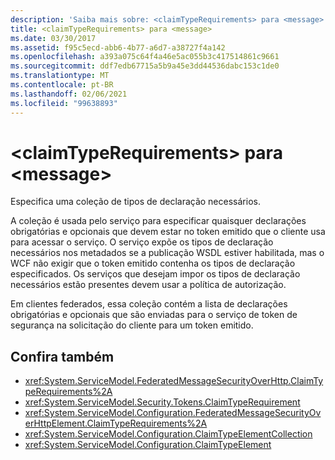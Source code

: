 ```yaml
---
description: 'Saiba mais sobre: <claimTypeRequirements> para <message>'
title: <claimTypeRequirements> para <message>
ms.date: 03/30/2017
ms.assetid: f95c5ecd-abb6-4b77-a6d7-a38727f4a142
ms.openlocfilehash: a393a075c64f4a46e5ac055b3c417514861c9661
ms.sourcegitcommit: ddf7edb67715a5b9a45e3dd44536dabc153c1de0
ms.translationtype: MT
ms.contentlocale: pt-BR
ms.lasthandoff: 02/06/2021
ms.locfileid: "99638893"
---
```

# <a name="claimtyperequirements-for-message"></a>\<claimTypeRequirements> para \<message>

Especifica uma coleção de tipos de declaração necessários.  
  
 A coleção é usada pelo serviço para especificar quaisquer declarações obrigatórias e opcionais que devem estar no token emitido que o cliente usa para acessar o serviço. O serviço expõe os tipos de declaração necessários nos metadados se a publicação WSDL estiver habilitada, mas o WCF não exigir que o token emitido contenha os tipos de declaração especificados. Os serviços que desejam impor os tipos de declaração necessários estão presentes devem usar a política de autorização.  
  
 Em clientes federados, essa coleção contém a lista de declarações obrigatórias e opcionais que são enviadas para o serviço de token de segurança na solicitação do cliente para um token emitido.  
  
## <a name="see-also"></a>Confira também

- <xref:System.ServiceModel.FederatedMessageSecurityOverHttp.ClaimTypeRequirements%2A>
- <xref:System.ServiceModel.Security.Tokens.ClaimTypeRequirement>
- <xref:System.ServiceModel.Configuration.FederatedMessageSecurityOverHttpElement.ClaimTypeRequirements%2A>
- <xref:System.ServiceModel.Configuration.ClaimTypeElementCollection>
- <xref:System.ServiceModel.Configuration.ClaimTypeElement>
